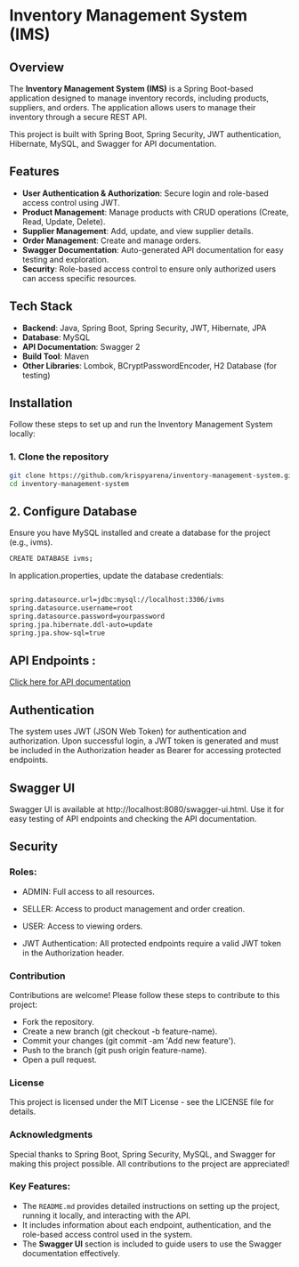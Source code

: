 # Inventory Management System (IMS)

## Overview

The **Inventory Management System (IMS)** is a Spring Boot-based application designed to manage inventory records, including products, suppliers, and orders. The application allows users to manage their inventory through a secure REST API.

This project is built with Spring Boot, Spring Security, JWT authentication, Hibernate, MySQL, and Swagger for API documentation.

## Features

- **User Authentication & Authorization**: Secure login and role-based access control using JWT.
- **Product Management**: Manage products with CRUD operations (Create, Read, Update, Delete).
- **Supplier Management**: Add, update, and view supplier details.
- **Order Management**: Create and manage orders.
- **Swagger Documentation**: Auto-generated API documentation for easy testing and exploration.
- **Security**: Role-based access control to ensure only authorized users can access specific resources.

## Tech Stack

- **Backend**: Java, Spring Boot, Spring Security, JWT, Hibernate, JPA
- **Database**: MySQL
- **API Documentation**: Swagger 2
- **Build Tool**: Maven
- **Other Libraries**: Lombok, BCryptPasswordEncoder, H2 Database (for testing)

## Installation

Follow these steps to set up and run the Inventory Management System locally:

### 1. Clone the repository

```bash
git clone https://github.com/krispyarena/inventory-management-system.git
cd inventory-management-system
```
## 2. Configure Database
Ensure you have MySQL installed and create a database for the project (e.g., ivms).

```bash
CREATE DATABASE ivms;
```

In application.properties, update the database credentials:

```bash

spring.datasource.url=jdbc:mysql://localhost:3306/ivms
spring.datasource.username=root
spring.datasource.password=yourpassword
spring.jpa.hibernate.ddl-auto=update
spring.jpa.show-sql=true
```

## API Endpoints : 
[Click here for API documentation](https://docs.google.com/document/d/1sSzEAdXWvHfOnMsfdNdbddxw2ULgtucxD3SKmKWquYw/edit?usp=sharing)

## Authentication

The system uses JWT (JSON Web Token) for authentication and authorization. Upon successful login, a JWT token is generated and must be included in the Authorization header as Bearer <token> for accessing protected endpoints.


## Swagger UI

Swagger UI is available at http://localhost:8080/swagger-ui.html. Use it for easy testing of API endpoints and checking the API documentation.

## Security

### Roles:

- ADMIN: Full access to all resources.

- SELLER: Access to product management and order creation.

- USER: Access to viewing orders.

- JWT Authentication: All protected endpoints require a valid JWT token in the Authorization header.

### Contribution

Contributions are welcome! Please follow these steps to contribute to this project:

- Fork the repository.
- Create a new branch (git checkout -b feature-name).
- Commit your changes (git commit -am 'Add new feature').
- Push to the branch (git push origin feature-name).
- Open a pull request.

### License

This project is licensed under the MIT License - see the LICENSE file for details.

### Acknowledgments

Special thanks to Spring Boot, Spring Security, MySQL, and Swagger for making this project possible.
All contributions to the project are appreciated!

### Key Features:

- The `README.md` provides detailed instructions on setting up the project, running it locally, and interacting with the API.
- It includes information about each endpoint, authentication, and the role-based access control used in the system.
- The **Swagger UI** section is included to guide users to use the Swagger documentation effectively.
